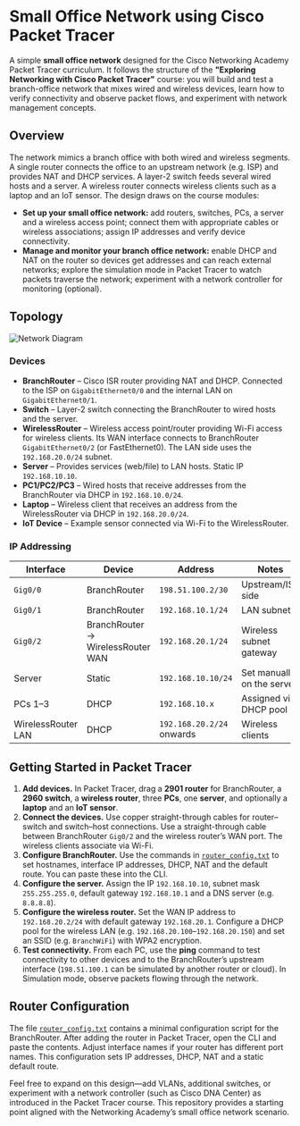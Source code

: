 # Small Office Network using Cisco Packet Tracer

A simple **small office network** designed for the Cisco Networking Academy Packet Tracer curriculum.  It follows the structure of the **"Exploring Networking with Cisco Packet Tracer"** course: you will build and test a branch-office network that mixes wired and wireless devices, learn how to verify connectivity and observe packet flows, and experiment with network management concepts.

## Overview

The network mimics a branch office with both wired and wireless segments.  A single router connects the office to an upstream network (e.g. ISP) and provides NAT and DHCP services.  A layer-2 switch feeds several wired hosts and a server.  A wireless router connects wireless clients such as a laptop and an IoT sensor.  The design draws on the course modules:

- **Set up your small office network:** add routers, switches, PCs, a server and a wireless access point; connect them with appropriate cables or wireless associations; assign IP addresses and verify device connectivity.
- **Manage and monitor your branch office network:** enable DHCP and NAT on the router so devices get addresses and can reach external networks; explore the simulation mode in Packet Tracer to watch packets traverse the network; experiment with a network controller for monitoring (optional).

## Topology

![Network Diagram](network_diagram.png)

### Devices

- **BranchRouter** – Cisco ISR router providing NAT and DHCP.  Connected to the ISP on `GigabitEthernet0/0` and the internal LAN on `GigabitEthernet0/1`.
- **Switch** – Layer-2 switch connecting the BranchRouter to wired hosts and the server.
- **WirelessRouter** – Wireless access point/router providing Wi-Fi access for wireless clients.  Its WAN interface connects to BranchRouter `GigabitEthernet0/2` (or FastEthernet0).  The LAN side uses the `192.168.20.0/24` subnet.
- **Server** – Provides services (web/file) to LAN hosts.  Static IP `192.168.10.10`.
- **PC1/PC2/PC3** – Wired hosts that receive addresses from the BranchRouter via DHCP in `192.168.10.0/24`.
- **Laptop** – Wireless client that receives an address from the WirelessRouter via DHCP in `192.168.20.0/24`.
- **IoT Device** – Example sensor connected via Wi-Fi to the WirelessRouter.

### IP Addressing

| Interface | Device | Address | Notes |
|---|---|---|---|
| `Gig0/0` | BranchRouter | `198.51.100.2/30` | Upstream/ISP side |
| `Gig0/1` | BranchRouter | `192.168.10.1/24` | LAN subnet |
| `Gig0/2` | BranchRouter → WirelessRouter WAN | `192.168.20.1/24` | Wireless subnet gateway |
| Server | Static | `192.168.10.10/24` | Set manually on the server |
| PCs 1–3 | DHCP | `192.168.10.x` | Assigned via DHCP pool |
| WirelessRouter LAN | DHCP | `192.168.20.2/24` onwards | Wireless clients |

## Getting Started in Packet Tracer

1. **Add devices.** In Packet Tracer, drag a **2901 router** for BranchRouter, a **2960 switch**, a **wireless router**, three **PCs**, one **server**, and optionally a **laptop** and an **IoT sensor**.
2. **Connect the devices.** Use copper straight-through cables for router–switch and switch–host connections.  Use a straight-through cable between BranchRouter `Gig0/2` and the wireless router’s WAN port.  The wireless clients associate via Wi-Fi.
3. **Configure BranchRouter.** Use the commands in [`router_config.txt`](router_config.txt) to set hostnames, interface IP addresses, DHCP, NAT and the default route.  You can paste these into the CLI.
4. **Configure the server.** Assign the IP `192.168.10.10`, subnet mask `255.255.255.0`, default gateway `192.168.10.1` and a DNS server (e.g. `8.8.8.8`).
5. **Configure the wireless router.** Set the WAN IP address to `192.168.20.2/24` with default gateway `192.168.20.1`.  Configure a DHCP pool for the wireless LAN (e.g. `192.168.20.100`–`192.168.20.150`) and set an SSID (e.g. `BranchWiFi`) with WPA2 encryption.
6. **Test connectivity.** From each PC, use the **ping** command to test connectivity to other devices and to the BranchRouter’s upstream interface (`198.51.100.1` can be simulated by another router or cloud).  In Simulation mode, observe packets flowing through the network.

## Router Configuration

The file [`router_config.txt`](router_config.txt) contains a minimal configuration script for the BranchRouter.  After adding the router in Packet Tracer, open the CLI and paste the contents.  Adjust interface names if your router has different port names.  This configuration sets IP addresses, DHCP, NAT and a static default route.

Feel free to expand on this design—add VLANs, additional switches, or experiment with a network controller (such as Cisco DNA Center) as introduced in the Packet Tracer course.  This repository provides a starting point aligned with the Networking Academy’s small office network scenario.
